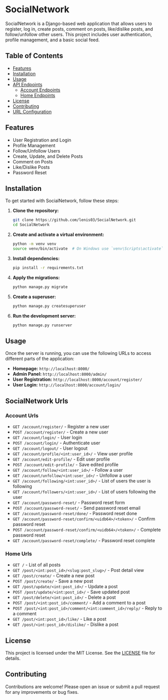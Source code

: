 # SocialNetwork

SocialNetwork is a Django-based web application that allows users to register, log in, create posts, comment on posts, like/dislike posts, and follow/unfollow other users. This project includes user authentication, profile management, and a basic social feed.

## Table of Contents

- [Features](#features)
- [Installation](#installation)
- [Usage](#usage)
- [API Endpoints](#api-endpoints)
  - [Account Endpoints](#account-endpoints)
  - [Home Endpoints](#home-endpoints)
- [License](#license)
- [Contributing](#contributing)
- [URL Configuration](#url-configuration)

## Features

- User Registration and Login
- Profile Management
- Follow/Unfollow Users
- Create, Update, and Delete Posts
- Comment on Posts
- Like/Dislike Posts
- Password Reset

## Installation

To get started with SocialNetwork, follow these steps:

1. **Clone the repository:**

    ```bash
    git clone https://github.com/lenis03/SocialNetwork.git
    cd SocialNetwork
    ```

2. **Create and activate a virtual environment:**

    ```bash
    python -m venv venv
    source venv/bin/activate  # On Windows use `venv\Scripts\activate`
    ```

3. **Install dependencies:**

    ```bash
    pip install -r requirements.txt
    ```

4. **Apply the migrations:**

    ```bash
    python manage.py migrate
    ```

5. **Create a superuser:**

    ```bash
    python manage.py createsuperuser
    ```

6. **Run the development server:**

    ```bash
    python manage.py runserver
    ```

## Usage

Once the server is running, you can use the following URLs to access different parts of the application:

- **Homepage:** `http://localhost:8000/`
- **Admin Panel:** `http://localhost:8000/admin/`
- **User Registration:** `http://localhost:8000/account/register/`
- **User Login:** `http://localhost:8000/account/login/`

## SocialNetwork Urls

### Account Urls

- `GET /account/register/` - Register a new user
- `POST /account/register/` - Create a new user
- `GET /account/login/` - User login
- `POST /account/login/` - Authenticate user
- `GET /account/logout/` - User logout
- `GET /account/profile/<int:user_id>/` - View user profile
- `GET /account/edit-profile/` - Edit user profile
- `POST /account/edit-profile/` - Save edited profile
- `GET /account/follow/<int:user_id>/` - Follow a user
- `GET /account/unfollow/<int:user_id>/` - Unfollow a user
- `GET /account/following/<int:user_id>/` - List of users the user is following
- `GET /account/followers/<int:user_id>/` - List of users following the user
- `GET /account/password-reset/` - Password reset form
- `POST /account/password-reset/` - Send password reset email
- `GET /account/password-reset/done/` - Password reset done
- `GET /account/password-reset/confirm/<uidb64>/<token>/` - Confirm password reset
- `POST /account/password-reset/confirm/<uidb64>/<token>/` - Complete password reset
- `GET /account/password-reset/complete/` - Password reset complete

### Home Urls

- `GET /` - List of all posts
- `GET /post/<int:post_id>/<slug:post_slug>/` - Post detail view
- `GET /post/create/` - Create a new post
- `POST /post/create/` - Save a new post
- `GET /post/update/<int:post_id>/` - Update a post
- `POST /post/update/<int:post_id>/` - Save updated post
- `GET /post/delete/<int:post_id>/` - Delete a post
- `POST /post/<int:post_id>/comment/` - Add a comment to a post
- `POST /post/<int:post_id>/comment/<int:comment_id>/reply/` - Reply to a comment
- `GET /post/<int:post_id>/like/` - Like a post
- `GET /post/<int:post_id>/dislike/` - Dislike a post

## License

This project is licensed under the MIT License. See the [LICENSE](LICENSE) file for details.

## Contributing

Contributions are welcome! Please open an issue or submit a pull request for any improvements or bug fixes.
